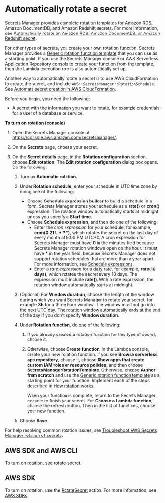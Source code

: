 # Automatically rotate a secret<a name="rotate-secrets_turn-on-for-other"></a>

Secrets Manager provides complete rotation templates for Amazon RDS, Amazon DocumentDB, and Amazon Redshift secrets\. For more information, see [Automatically rotate an Amazon RDS, Amazon DocumentDB, or Amazon Redshift secret](rotate-secrets_turn-on-for-db.md)\.

For other types of secrets, you create your own rotation function\. Secrets Manager provides a [Generic rotation function template](reference_available-rotation-templates.md#sar-template-generic) that you can use as a starting point\. If you use the Secrets Manager console or AWS Serverless Application Repository console to create your function from the template, then the Lambda execution role is also automatically set up\. 

Another way to automatically rotate a secret is to use AWS CloudFormation to create the secret, and include `AWS::SecretsManager::RotationSchedule`\. See [Automate secret creation in AWS CloudFormation](https://docs.aws.amazon.com/secretsmanager/latest/userguide/integrating_cloudformation.html)\.

 

Before you begin, you need the following:
+ A secret with the information you want to rotate, for example credentials for a user of a database or service\.

**To turn on rotation \(console\)**

1. Open the Secrets Manager console at [https://console\.aws\.amazon\.com/secretsmanager/](https://console.aws.amazon.com/secretsmanager/)\.

1. On the **Secrets** page, choose your secret\.

1. On the **Secret details** page, in the **Rotation configuration** section, choose **Edit rotation**\. The **Edit rotation configuration** dialog box opens\. Do the following:

   1. Turn on **Automatic rotation**\.

   1. Under **Rotation schedule**, enter your schedule in UTC time zone by doing one of the following:
      + Choose **Schedule expression builder** to build a schedule in a form\. Secrets Manager stores your schedule as a **rate\(\)** or **cron\(\)** expression\. The rotation window automatically starts at midnight unless you specify a **Start time**\. 
      + Choose **Schedule expression**, and then do one of the following:
        + Enter the *cron expression* for your schedule, for example, **cron\(0 21 L \* ? \*\)**, which rotates the secret on the last day of every month at 9:00 PM UTC\+0\. A cron expression for Secrets Manager must have **0** in the minutes field because Secrets Manager rotation windows open on the hour\. It must have **\*** in the year field, because Secrets Manager does not support rotation schedules that are more than a year apart\. For more information, see [Schedule expressions](rotate-secrets_schedule.md)\. 
        + Enter a *rate expression* for a daily rate, for example, **rate\(10 days\)**, which rotates the secret every 10 days\. The expression must include **rate\(\)**\. With a rate expression, the rotation window automatically starts at midnight\.

   1. \(Optional\) For **Window duration**, choose the length of the window during which you want Secrets Manager to rotate your secret, for example **3h** for a three hour window\. The window must not go into the next UTC day\. The rotation window automatically ends at the end of the day if you don't specify **Window duration**\. 

   1. Under **Rotation function**, do one of the following:

      1. If you already created a rotation function for this type of secret, choose it\.

      1. Otherwise, choose **Create function**\. In the Lambda console, create your new rotation function\. If you see **Browse serverless app repository**, choose it, choose **Show apps that create custom IAM roles or resource policies**, and then choose **SecretsManagerRotationTemplate**\. Otherwise, choose **Author from scratch** and use the [Generic rotation function template](reference_available-rotation-templates.md#sar-template-generic) as a starting point for your function\. Implement each of the steps described in [How rotation works](rotate-secrets_how.md)\.

         When your function is complete, return to the Secrets Manager console to finish your secret\. For **Choose a Lambda function**, choose the refresh button\. Then in the list of functions, choose your new function\.

   1. Choose **Save**\.

For help resolving common rotation issues, see [Troubleshoot AWS Secrets Manager rotation of secrets](troubleshoot_rotation.md)\.

## AWS SDK and AWS CLI<a name="rotating-secrets-other_cli"></a>

To turn on rotation, see [rotate\-secret](https://docs.aws.amazon.com/cli/latest/reference/secretsmanager/rotate-secret.html)\.

## AWS SDK<a name="rotating-secrets-other_sdk"></a>

To turn on rotation, use the [RotateSecret](https://docs.aws.amazon.com/secretsmanager/latest/apireference/API_RotateSecret.html) action\. For more information, see [AWS SDKs](asm_access.md#asm-sdks)\.